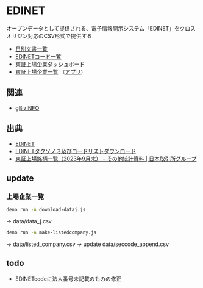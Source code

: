 # EDINET
 
オープンデータとして提供される、電子情報開示システム「EDINET」をクロスオリジン対応のCSV形式で提供する

- [日別文書一覧](data/documents)
- [EDINETコード一覧](data/edinetcode.csv)
- [東証上場企業ダッシュボード](https://code4fukui.github.io/EDINET/)
- [東証上場企業一覧](data/seccode.csv) （[アプリ](https://code4fukui.github.io/EDINET/seccode.html))

## 関連

- [gBizINFO](https://github.com/code4fukui/gBizINFO/)

## 出典

- [EDINET](https://disclosure2dl.edinet-fsa.go.jp/guide/static/disclosure/WZEK0110.html)
- [EDINETタクソノミ及びコードリストダウンロード](https://disclosure2.edinet-fsa.go.jp/weee0010.aspx)
- [東証上場銘柄一覧（2023年9月末） - その他統計資料 | 日本取引所グループ](https://www.jpx.co.jp/markets/statistics-equities/misc/01.html)

## update

### 上場企業一覧

```sh
deno run -A download-dataj.js
```
→ data/data_j.csv

```sh
deno run -A make-listedcompany.js
```
→ data/listed_company.csv
→ update data/seccode_append.csv

## todo

- EDINETcodeに法人番号未記載のものの修正
